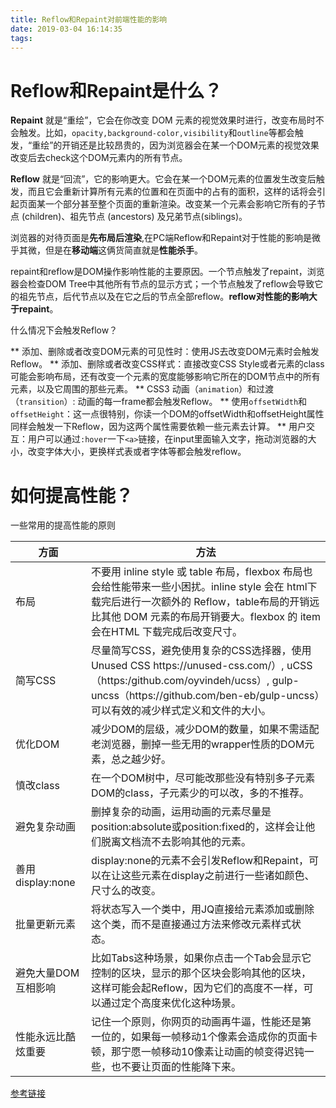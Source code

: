 ```yaml
---
title: Reflow和Repaint对前端性能的影响
date: 2019-03-04 16:14:35
tags:
---
```


# Reflow和Repaint是什么？

**Repaint** 就是“重绘”，它会在你改变 DOM 元素的视觉效果时进行，改变布局时不会触发。比如，`opacity,background-color,visibility`和`outline`等都会触发，“重绘”的开销还是比较昂贵的，因为浏览器会在某一个DOM元素的视觉效果改变后去check这个DOM元素内的所有节点。

**Reflow** 就是“回流”，它的影响更大。它会在某一个DOM元素的位置发生改变后触发，而且它会重新计算所有元素的位置和在页面中的占有的面积，这样的话将会引起页面某一个部分甚至整个页面的重新渲染。改变某一个元素会影响它所有的子节点 (children)、祖先节点 (ancestors) 及兄弟节点(siblings)。

浏览器的对待页面是**先布局后渲染**,在PC端Reflow和Repaint对于性能的影响是微乎其微，但是在**移动端**这俩货简直就是**性能杀手**。

repaint和reflow是DOM操作影响性能的主要原因。一个节点触发了repaint，浏览器会检查DOM Tree中其他所有节点的显示方式；一个节点触发了reflow会导致它的祖先节点，后代节点以及在它之后的节点全部reflow。**reflow对性能的影响大于repaint**。

什么情况下会触发Reflow？

** 添加、删除或者改变DOM元素的可见性时：使用JS去改变DOM元素时会触发Reflow。
** 添加、删除或者改变CSS样式：直接改变CSS Style或者元素的class可能会影响布局，还有改变一个元素的宽度能够影响它所在的DOM节点中的所有元素，以及它周围的那些元素。
** CSS3 动画（`animation`）和过渡（`transition`）: 动画的每一frame都会触发Reflow。
** 使用`offsetWidth`和`offsetHeight`：这一点很特别，你读一个DOM的offsetWidth和offsetHeight属性同样会触发一下Reflow，因为这两个属性需要依赖一些元素去计算。
** 用户交互：用户可以通过`:hover`一下`<a>`链接，在input里面输入文字，拖动浏览器的大小，改变字体大小，更换样式表或者字体等都会触发reflow。

# 如何提高性能？

一些常用的提高性能的原则

<table>
    <thead>
        <tr>
            <th style="width: 24%">方面</th>
            <th>方法</th>
        </tr>
    </thead>
    <tbody>
        <tr>
            <td>布局</td>
            <td>不要用 inline style 或 table 布局，flexbox 布局也会给性能带来一些小困扰。inline style 会在 html下载完后进行一次额外的 Reflow，table布局的开销远比其他 DOM 元素的布局开销要大。flexbox 的 item 会在HTML 下载完成后改变尺寸。</td>
        </tr>
        <tr>
            <td>简写CSS</td>
            <td>尽量简写CSS，避免使用复杂的CSS选择器，使用 Unused CSS https://unused-css.com/）, uCSS（https:/github.com/oyvindeh/ucss）, gulp-uncss（https://github.com/ben-eb/gulp-uncss）可以有效的减少样式定义和文件的大小。</td>
        </tr>
        <tr>
            <td>优化DOM</td>
            <td>减少DOM的层级，减少DOM的数量，如果不需适配老浏览器，删掉一些无用的wrapper性质的DOM元素，总之越少好。</td>
        </tr>
        <tr>
            <td>慎改class</td>
            <td>在一个DOM树中，尽可能改那些没有特别多子元素DOM的class，子元素少的可以改，多的不推荐。</td>
        </tr>
        <tr>
            <td>避免复杂动画</td>
            <td>删掉复杂的动画，运用动画的元素尽量是position:absolute或position:fixed的，这样会让他们脱离文档流不去影响其他的元素。</td>
        </tr>
        <tr>
            <td>善用display:none</td>
            <td>display:none的元素不会引发Reflow和Repaint，可以在让这些元素在display之前进行一些诸如颜色、尺寸么的改变。</td>
        </tr>
        <tr>
            <td>批量更新元素</td>
            <td>将状态写入一个类中，用JQ直接给元素添加或删除这个类，而不是直接通过方法来修改元素样式状态。</td>
        </tr>
        <tr>
            <td>避免大量DOM互相影响</td>
            <td>比如Tabs这种场景，如果你点击一个Tab会显示它控制的区块，显示的那个区块会影响其他的区块，这样可能会起Reflow，因为它们的高度不一样，可以通过定个高度来优化这种场景。</td>
        </tr>
        <tr>
            <td>性能永远比酷炫重要</td>
            <td>记住一个原则，你网页的动画再牛逼，性能还是第一位的，如果每一帧移动1个像素会造成你的页面卡顿，那宁愿一帧移动10像素让动画的帧变得迟钝一些，也不要让页面的性能降下来。</td>
        </tr>
    </tbody>
</table>

[参考链接](https://juejin.im/entry/595b5c135188250d7767f7d3)